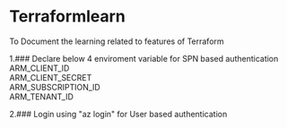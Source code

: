 # Terraformlearn
To Document the learning related to features of Terraform

1.### Declare below 4 enviroment variable for SPN based authentication
ARM_CLIENT_ID  
ARM_CLIENT_SECRET    
ARM_SUBSCRIPTION_ID  
ARM_TENANT_ID  

2.### Login using "az login" for User based authentication
